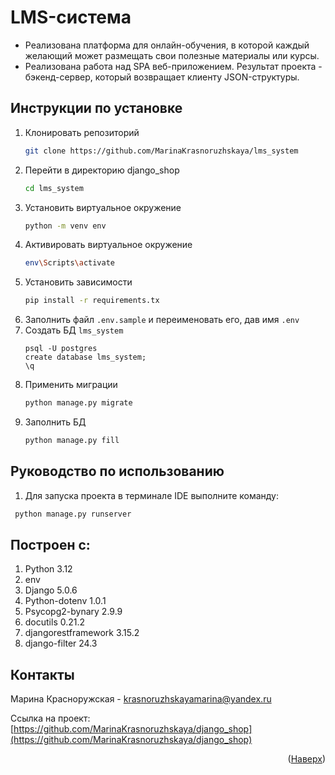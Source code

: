 # LMS-система

- Реализована платформа для онлайн-обучения, в которой каждый желающий может размещать свои полезные материалы или
  курсы.
- Реализована работа над SPA веб-приложением. Результат проекта - бэкенд-сервер, который возвращает клиенту
  JSON-структуры.

Инструкции по установке
------------

1. Клонировать репозиторий
   ```sh
   git clone https://github.com/MarinaKrasnoruzhskaya/lms_system
   ```
2. Перейти в директорию django_shop
   ```sh
   cd lms_system
   ```
3. Установить виртуальное окружение
   ```sh
   python -m venv env
   ```
4. Активировать виртуальное окружение
   ```sh
   env\Scripts\activate
   ```
5. Установить зависимости
   ```sh
   pip install -r requirements.tx
   ```
6. Заполнить файл ```.env.sample``` и переименовать его, дав имя ```.env```
7. Создать БД ```lms_system```
   ```
   psql -U postgres
   create database lms_system;  
   \q
   ```
8. Применить миграции
    ```sh
   python manage.py migrate
    ```
9. Заполнить БД
    ```sh
   python manage.py fill
   ```

Руководство по использованию
---------------

1. Для запуска проекта в терминале IDE выполните команду:

  ```sh
   python manage.py runserver
   ```


Построен с:
---------------

1. Python 3.12
2. env
3. Django 5.0.6
4. Python-dotenv 1.0.1
5. Psycopg2-bynary 2.9.9
6. docutils 0.21.2
7. djangorestframework 3.15.2
8. django-filter 24.3

Контакты
---------------
Марина Красноружская - krasnoruzhskayamarina@yandex.ru

Ссылка на
проект: [https://github.com/MarinaKrasnoruzhskaya/django_shop](https://github.com/MarinaKrasnoruzhskaya/django_shop)

<p align="right">(<a href="#readme-top">Наверх</a>)</p>

